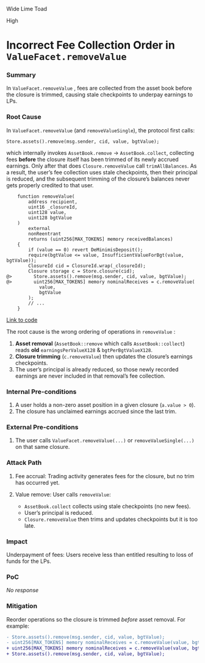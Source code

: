 Wide Lime Toad

High

# Incorrect Fee Collection Order in `ValueFacet.removeValue`

### Summary

In `ValueFacet.removeValue` , fees are collected from the asset book before the closure is trimmed, causing stale checkpoints to underpay earnings to LPs.

### Root Cause

In `ValueFacet.removeValue` (and `removeValueSingle`), the protocol first calls:

```solidity
Store.assets().remove(msg.sender, cid, value, bgtValue);
```

which internally invokes `AssetBook.remove` → `AssetBook.collect`, collecting fees **before** the closure itself has been trimmed of its newly accrued earnings. Only after that does `Closure.removeValue` call `trimAllBalances`. As a result, the user’s fee collection uses stale checkpoints, then their principal is reduced, and the subsequent trimming of the closure’s balances never gets properly credited to that user.

```solidity
    function removeValue(
        address recipient,
        uint16 _closureId,
        uint128 value,
        uint128 bgtValue
    )
        external
        nonReentrant
        returns (uint256[MAX_TOKENS] memory receivedBalances)
    {
        if (value == 0) revert DeMinimisDeposit();
        require(bgtValue <= value, InsufficientValueForBgt(value, bgtValue));
        ClosureId cid = ClosureId.wrap(_closureId);
        Closure storage c = Store.closure(cid);
@>        Store.assets().remove(msg.sender, cid, value, bgtValue);
@>        uint256[MAX_TOKENS] memory nominalReceives = c.removeValue(
            value,
            bgtValue
        );
        // ...
    }
```
[Link to code](https://github.com/sherlock-audit/2025-04-burve/blob/44cba36e2a0c3cd7b6999459bf7746db92f8cc0a/Burve/src/multi/facets/ValueFacet.sol#L190)

The root cause is the wrong ordering of operations in `removeValue` :

  1. **Asset removal** (`AssetBook::remove` which calls `AssetBook::collect`) reads **old** `earningsPerValueX128` & `bgtPerBgtValueX128`.
  2. **Closure trimming** (`c.removeValue`) then updates the closure’s earnings checkpoints.
  3. The user’s principal is already reduced, so those newly recorded earnings are never included in that removal’s fee collection.

### Internal Pre-conditions

1. A user holds a non-zero asset position in a given closure (`a.value > 0`).
2. The closure has unclaimed earnings accrued since the last trim.

### External Pre-conditions

1. The user calls `ValueFacet.removeValue(...)` or `removeValueSingle(...)` on that same closure.

### Attack Path

1. Fee accrual: Trading activity generates fees for the closure, but no trim has occurred yet.
2. Value remove: User calls `removeValue`:

   * `AssetBook.collect` collects using stale checkpoints (no new fees).
   * User’s principal is reduced.
   * `Closure.removeValue` then trims and updates checkpoints but it is too late.

### Impact

Underpayment of fees: Users receive less than entitled resulting to loss of funds for the LPs.

### PoC

_No response_

### Mitigation

Reorder operations so the closure is trimmed *before* asset removal. For example:

```diff
- Store.assets().remove(msg.sender, cid, value, bgtValue);
- uint256[MAX_TOKENS] memory nominalReceives = c.removeValue(value, bgtValue);
+ uint256[MAX_TOKENS] memory nominalReceives = c.removeValue(value, bgtValue);
+ Store.assets().remove(msg.sender, cid, value, bgtValue);
```